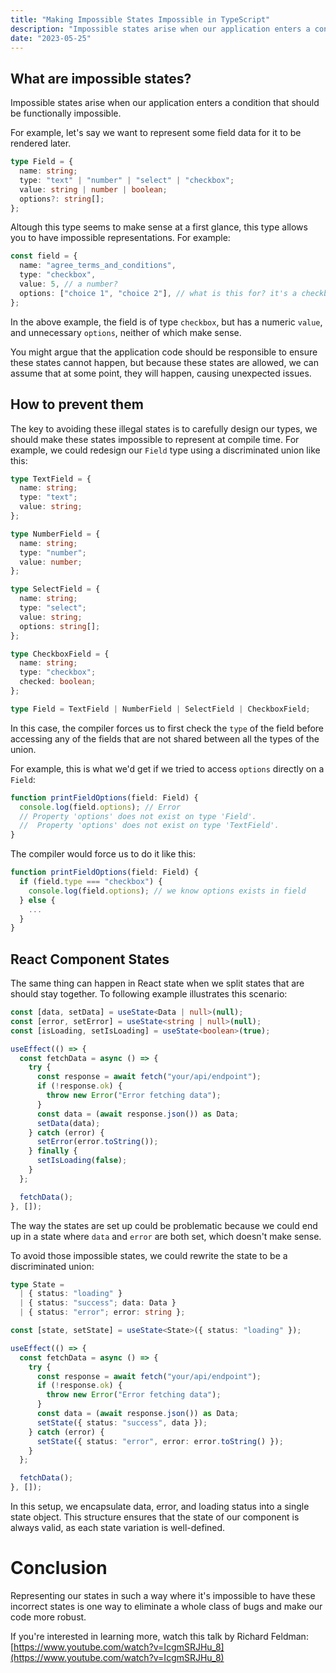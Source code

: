 ```yaml
---
title: "Making Impossible States Impossible in TypeScript"
description: "Impossible states arise when our application enters a condition that should be functionally impossible."
date: "2023-05-25"
---
```


## What are impossible states?

Impossible states arise when our application enters a condition that should be functionally impossible.

For example, let's say we want to represent some field data for it to be rendered later.

```typescript
type Field = {
  name: string;
  type: "text" | "number" | "select" | "checkbox";
  value: string | number | boolean;
  options?: string[];
};
```

Altough this type seems to make sense at a first glance, this type allows you to have impossible representations. For example:

```typescript
const field = {
  name: "agree_terms_and_conditions",
  type: "checkbox",
  value: 5, // a number?
  options: ["choice 1", "choice 2"], // what is this for? it's a checkbox
};
```

In the above example, the field is of type `checkbox`, but has a numeric `value`, and unnecessary `options`, neither of which make sense.

You might argue that the application code should be responsible to ensure these states cannot happen, but because these states are allowed, we can assume that at some point, they will happen, causing unexpected issues.

## How to prevent them

The key to avoiding these illegal states is to carefully design our types, we should make these states impossible to represent at compile time. For example, we
could redesign our `Field` type using a discriminated union like this:

```typescript
type TextField = {
  name: string;
  type: "text";
  value: string;
};

type NumberField = {
  name: string;
  type: "number";
  value: number;
};

type SelectField = {
  name: string;
  type: "select";
  value: string;
  options: string[];
};

type CheckboxField = {
  name: string;
  type: "checkbox";
  checked: boolean;
};

type Field = TextField | NumberField | SelectField | CheckboxField;
```

In this case, the compiler forces us to first check the `type` of the field before accessing any of the fields that are not shared between all the types of the union.

For example, this is what we'd get if we tried to access `options` directly on a `Field`:

```typescript
function printFieldOptions(field: Field) {
  console.log(field.options); // Error
  // Property 'options' does not exist on type 'Field'.
  //  Property 'options' does not exist on type 'TextField'.
}
```

The compiler would force us to do it like this:

```typescript
function printFieldOptions(field: Field) {
  if (field.type === "checkbox") {
    console.log(field.options); // we know options exists in field
  } else {
    ...
  }
}
```

## React Component States

The same thing can happen in React state when we split states that are should stay together. To following example illustrates this scenario:

```typescript
const [data, setData] = useState<Data | null>(null);
const [error, setError] = useState<string | null>(null);
const [isLoading, setIsLoading] = useState<boolean>(true);

useEffect(() => {
  const fetchData = async () => {
    try {
      const response = await fetch("your/api/endpoint");
      if (!response.ok) {
        throw new Error("Error fetching data");
      }
      const data = (await response.json()) as Data;
      setData(data);
    } catch (error) {
      setError(error.toString());
    } finally {
      setIsLoading(false);
    }
  };

  fetchData();
}, []);
```

The way the states are set up could be problematic because we could end up in a state where `data` and `error` are both set, which doesn't make sense.

To avoid those impossible states, we could rewrite the state to be a discriminated union:

```typescript
type State =
  | { status: "loading" }
  | { status: "success"; data: Data }
  | { status: "error"; error: string };

const [state, setState] = useState<State>({ status: "loading" });

useEffect(() => {
  const fetchData = async () => {
    try {
      const response = await fetch("your/api/endpoint");
      if (!response.ok) {
        throw new Error("Error fetching data");
      }
      const data = (await response.json()) as Data;
      setState({ status: "success", data });
    } catch (error) {
      setState({ status: "error", error: error.toString() });
    }
  };

  fetchData();
}, []);
```

In this setup, we encapsulate data, error, and loading status into a single state object. This structure ensures that the state of our component is always valid, as each state variation is well-defined.

# Conclusion

Representing our states in such a way where it's impossible to have these incorrect states is one way to eliminate a whole class of bugs and make our code more robust.

If you're interested in learning more, watch this talk by Richard Feldman: [https://www.youtube.com/watch?v=IcgmSRJHu_8](https://www.youtube.com/watch?v=IcgmSRJHu_8)
